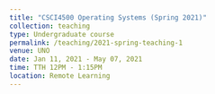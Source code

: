 ```yaml
---
title: "CSCI4500 Operating Systems (Spring 2021)"
collection: teaching
type: Undergraduate course
permalink: /teaching/2021-spring-teaching-1
venue: UNO
date: Jan 11, 2021 - May 07, 2021
time: TTH 12PM - 1:15PM
location: Remote Learning
---
```

